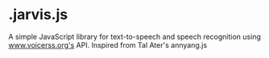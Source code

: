 .jarvis.js
==========

A simple JavaScript library for text-to-speech and speech recognition using www.voicerss.org's API. Inspired from Tal Ater's annyang.js

